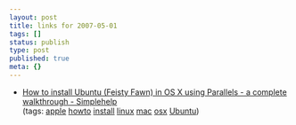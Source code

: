 ```yaml
---
layout: post
title: links for 2007-05-01
tags: []
status: publish
type: post
published: true
meta: {}
---
```

<ul class="delicious">
	<li>
		<div class="delicious-link"><a href="http://www.simplehelp.net/2007/04/27/how-to-install-ubuntu-feisty-fawn-in-os-x-using-parallels-a-complete-walkthrough/#install">How to install Ubuntu (Feisty Fawn) in OS X using Parallels - a complete walkthrough - Simplehelp</a></div>
		<div class="delicious-tags">(tags: <a href="http://del.icio.us/markmorga/apple">apple</a> <a href="http://del.icio.us/markmorga/howto">howto</a> <a href="http://del.icio.us/markmorga/install">install</a> <a href="http://del.icio.us/markmorga/linux">linux</a> <a href="http://del.icio.us/markmorga/mac">mac</a> <a href="http://del.icio.us/markmorga/osx">osx</a> <a href="http://del.icio.us/markmorga/Ubuntu">Ubuntu</a>)</div>
	</li>
</ul>
